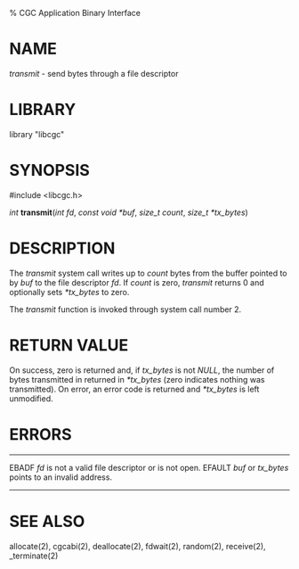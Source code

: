 % CGC Application Binary Interface

# NAME
*transmit* - send bytes through a file descriptor

# LIBRARY
library "libcgc"

# SYNOPSIS
\#include \<libcgc.h\>

_int_ **transmit**(_int fd_, _const void *buf_, _size_t count_, _size_t *tx_bytes_)

# DESCRIPTION
The *transmit* system call writes up to *count* bytes from the buffer
 pointed to by *buf* to the file descriptor *fd*. If *count* is zero,
*transmit* returns 0 and optionally sets *\*tx_bytes* to zero.

The *transmit* function is invoked through system call number 2.

# RETURN VALUE
On success, zero is returned and, if *tx_bytes* is not *NULL*, the number
of bytes transmitted in returned in *\*tx_bytes* (zero indicates nothing
was transmitted). On error, an error code is returned and *\*tx_bytes*
is left unmodified.

# ERRORS

------ --------------------------------------------------------------
EBADF  *fd* is not a valid file descriptor or is not open.
EFAULT *buf* or *tx_bytes* points to an invalid address.
------ --------------------------------------------------------------

# SEE ALSO
allocate(2),
cgcabi(2),
deallocate(2),
fdwait(2),
random(2),
receive(2),
_terminate(2)
